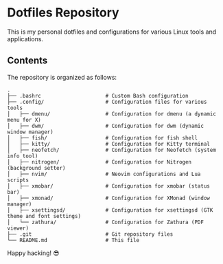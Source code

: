 # Dotfiles Repository

This is my personal dotfiles and configurations for various Linux tools and applications. 

## Contents

The repository is organized as follows:

```
.
├── .bashrc                     # Custom Bash configuration
├── .config/                    # Configuration files for various tools
│   ├── dmenu/                  # Configuration for dmenu (a dynamic menu for X)
│   ├── dwm/                    # Configuration for dwm (dynamic window manager)
│   ├── fish/                   # Configuration for fish shell
│   ├── kitty/                  # Configuration for Kitty terminal
│   ├── neofetch/               # Configuration for Neofetch (system info tool)
│   ├── nitrogen/               # Configuration for Nitrogen (background setter)
│   ├── nvim/                   # Neovim configurations and Lua scripts
│   ├── xmobar/                 # Configuration for xmobar (status bar)
│   ├── xmonad/                 # Configuration for XMonad (window manager)
│   ├── xsettingsd/             # Configuration for xsettingsd (GTK theme and font settings)
│   └── zathura/                # Configuration for Zathura (PDF viewer)
├── .git                        # Git repository files
└── README.md                   # This file
```


Happy hacking! 😎
